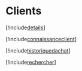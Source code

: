 # Clients

[!include[details](clients.details.autogen.md)]

[!include[connaissanceclient](clients.connaissanceclient.autogen.md)]

[!include[historiquedachat](clients.historiquedachat.autogen.md)]

[!include[rechercher](clients.rechercher.autogen.md)]












